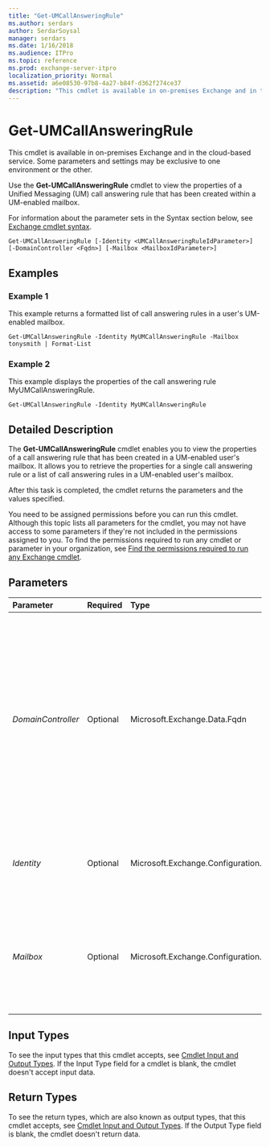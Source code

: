 ```yaml
---
title: "Get-UMCallAnsweringRule"
ms.author: serdars
author: SerdarSoysal
manager: serdars
ms.date: 1/16/2018
ms.audience: ITPro
ms.topic: reference
ms.prod: exchange-server-itpro
localization_priority: Normal
ms.assetid: a6e08530-97b8-4a27-b84f-d362f274ce37
description: "This cmdlet is available in on-premises Exchange and in the cloud-based service. Some parameters and settings may be exclusive to one environment or the other."
---
```


# Get-UMCallAnsweringRule

This cmdlet is available in on-premises Exchange and in the cloud-based service. Some parameters and settings may be exclusive to one environment or the other. 
  
Use the **Get-UMCallAnsweringRule** cmdlet to view the properties of a Unified Messaging (UM) call answering rule that has been created within a UM-enabled mailbox.
  
For information about the parameter sets in the Syntax section below, see [Exchange cmdlet syntax](https://technet.microsoft.com/library/bb123552.aspx). 
  
```
Get-UMCallAnsweringRule [-Identity <UMCallAnsweringRuleIdParameter>] [-DomainController <Fqdn>] [-Mailbox <MailboxIdParameter>]

```

## Examples
<a name="Examples"> </a>

### Example 1

This example returns a formatted list of call answering rules in a user's UM-enabled mailbox.
  
```
Get-UMCallAnsweringRule -Identity MyUMCallAnsweringRule -Mailbox tonysmith | Format-List
```

### Example 2

This example displays the properties of the call answering rule MyUMCallAnsweringRule.
  
```
Get-UMCallAnsweringRule -Identity MyUMCallAnsweringRule
```

## Detailed Description
<a name="DetailedDescription"> </a>

The **Get-UMCallAnsweringRule** cmdlet enables you to view the properties of a call answering rule that has been created in a UM-enabled user's mailbox. It allows you to retrieve the properties for a single call answering rule or a list of call answering rules in a UM-enabled user's mailbox.
  
After this task is completed, the cmdlet returns the parameters and the values specified.
  
You need to be assigned permissions before you can run this cmdlet. Although this topic lists all parameters for the cmdlet, you may not have access to some parameters if they're not included in the permissions assigned to you. To find the permissions required to run any cmdlet or parameter in your organization, see [Find the permissions required to run any Exchange cmdlet](https://technet.microsoft.com/library/mt432940.aspx).
  
## Parameters
<a name="DetailedDescription"> </a>

|**Parameter**|**Required**|**Type**|**Description**|
|:-----|:-----|:-----|:-----|
| _DomainController_ <br/> |Optional  <br/> |Microsoft.Exchange.Data.Fqdn  <br/> |This parameter is available only in on-premises Exchange.  <br/> The _DomainController_ parameter specifies the domain controller that's used by this cmdlet to read data from or write data to Active Directory. You identify the domain controller by its fully qualified domain name (FQDN). For example, `dc01.contoso.com`.  <br/> |
| _Identity_ <br/> |Optional  <br/> |Microsoft.Exchange.Configuration.Tasks.UMCallAnsweringRuleIdParameter  <br/> |The _Identity_ parameter specifies the identifier for a call answering rule being viewed. <br/> |
| _Mailbox_ <br/> |Optional  <br/> |Microsoft.Exchange.Configuration.Tasks.MailboxIdParameter  <br/> |The _Mailbox_ parameter specifies the UM-enabled mailbox that contains the UM call answering rule. The default is the user's mailbox running the cmdlet. <br/> |
   
## Input Types
<a name="InputTypes"> </a>

To see the input types that this cmdlet accepts, see [Cmdlet Input and Output Types](http://go.microsoft.com/fwlink/p/?linkId=616387). If the Input Type field for a cmdlet is blank, the cmdlet doesn't accept input data. 
  
## Return Types
<a name="ReturnTypes"> </a>

To see the return types, which are also known as output types, that this cmdlet accepts, see [Cmdlet Input and Output Types](http://go.microsoft.com/fwlink/p/?linkId=616387). If the Output Type field is blank, the cmdlet doesn't return data. 
  

